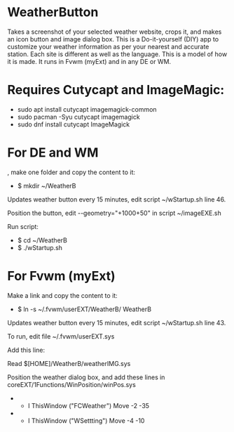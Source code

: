 # WeatherButton
Takes a screenshot of your selected weather website, crops it, and makes an icon button and image dialog box. This is a Do-it-yourself (DIY) app to customize your weather information as per your nearest and accurate station. Each site is different as well as the language. This is a model of how it is made. It runs in Fvwm (myExt) and in any DE or WM.

# Requires Cutycapt and ImageMagic:
* sudo apt install cutycapt imagemagick-common
* sudo pacman -Syu cutycapt imagemagick
* sudo dnf install cutycapt ImageMagick

# For DE and WM
, make one folder and copy the content to it:
* $ mkdir ~/WeatherB

Updates weather button every 15 minutes, edit script ~/wStartup.sh line 46.

Position the button, edit --geometry="+1000+50" in script ~/imageEXE.sh

Run script:
* $ cd ~/WeatherB
* $ ./wStartup.sh

# For Fvwm (myExt)
Make a link and copy the content to it:
* $ ln -s ~/.fvwm/userEXT/WeatherB/ WeatherB

Updates weather button every 15 minutes, edit script ~/wStartup.sh line 43.

To run, edit file ~/.fvwm/userEXT.sys

Add this line:

Read $[HOME]/WeatherB/weatherIMG.sys

Position the weather dialog box, and add these lines in coreEXT/1Functions/WinPosition/winPos.sys

* + I ThisWindow ("FCWeather") Move -2 -35
* + I ThisWindow ("WSettting") Move -4 -10

